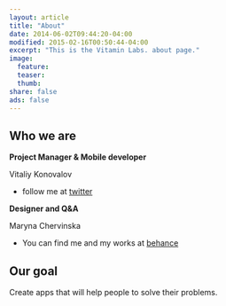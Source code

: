 ```yaml
---
layout: article
title: "About"
date: 2014-06-02T09:44:20-04:00
modified: 2015-02-16T00:50:44-04:00
excerpt: "This is the Vitamin Labs. about page."
image:
  feature:
  teaser:
  thumb:
share: false
ads: false
---
```


## Who we are

__Project Manager & Mobile developer__

Vitaliy Konovalov 
- follow me at [twitter](https://twitter.com/vitovalov)

__Designer and Q&A__

Maryna Chervinska
- You can find me and my works at [behance](https://www.behance.net/ITMaryna)

## Our goal

Create apps that will help people to solve their problems.

